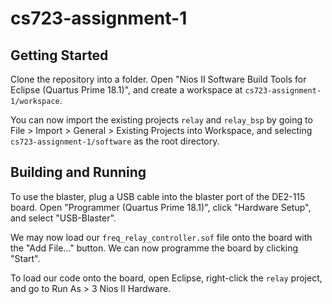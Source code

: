 # cs723-assignment-1

## Getting Started

Clone the repository into a folder. Open "Nios II Software Build Tools for Eclipse (Quartus Prime 18.1)", and create a workspace at `cs723-assignment-1/workspace`.

You can now import the existing projects `relay` and `relay_bsp` by going to File > Import > General > Existing Projects into Workspace, and selecting `cs723-assignment-1/software` as the root directory.

## Building and Running

To use the blaster, plug a USB cable into the blaster port of the DE2-115 board. Open "Programmer (Quartus Prime 18.1)", click "Hardware Setup", and select "USB-Blaster".

We may now load our `freq_relay_controller.sof` file onto the board with the "Add File..." button. We can now programme the board by clicking "Start".

To load our code onto the board, open Eclipse, right-click the `relay` project, and go to Run As > 3 Nios II Hardware.